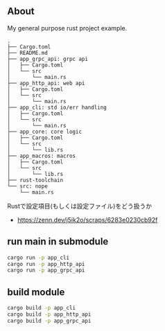 ## About

My general purpose rust project example.

```
.
├── Cargo.toml
├── README.md
├── app_grpc_api: grpc api
│   ├── Cargo.toml
│   └── src
│       └── main.rs
├── app_http_api: web api
│   ├── Cargo.toml
│   └── src
│       └── main.rs
├── app_cli: std io/err handling
│   ├── Cargo.toml
│   └── src
│       └── main.rs
├── app_core: core logic
│   ├── Cargo.toml
│   └── src
│       └── lib.rs
├── app_macros: macros
│   ├── Cargo.toml
│   └── src
│       └── lib.rs
├── rust-toolchain
└── src: nope
    └── main.rs
```


Rustで設定項目(もしくは設定ファイル)をどう扱うか
- https://zenn.dev/j5ik2o/scraps/6283e0230cb92f
## run main in submodule

```sh
cargo run -p app_cli
cargo run -p app_http_api
cargo run -p app_grpc_api
```

## build module

```sh
cargo build -p app_cli
cargo build -p app_http_api
cargo build -p app_grpc_api
```



